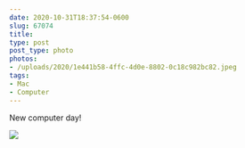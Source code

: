 ```yaml
---
date: 2020-10-31T18:37:54-0600
slug: 67074
title: 
type: post
post_type: photo
photos:
- /uploads/2020/1e441b58-4ffc-4d0e-8802-0c18c982bc82.jpeg
tags:
- Mac
- Computer
---
```

New computer day!


![](/uploads/2020/1e441b58-4ffc-4d0e-8802-0c18c982bc82.jpeg)


